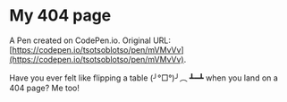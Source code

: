 # My 404 page

A Pen created on CodePen.io. Original URL: [https://codepen.io/tsotsoblotso/pen/mVMvVv](https://codepen.io/tsotsoblotso/pen/mVMvVv).

Have you ever felt like flipping a table (╯°□°)╯︵ ┻━┻ when you land on a 404 page? Me too!